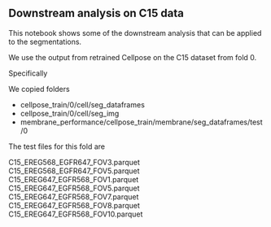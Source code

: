 ## Downstream analysis on C15 data

This notebook shows some of the downstream analysis that can be applied to the segmentations.

We use the output from retrained Cellpose on the C15 dataset from fold 0.

Specifically

We copied folders

+ cellpose_train/0/cell/seg_dataframes
+ cellpose_train/0/cell/seg_img
+ membrane_performance/cellpose_train/membrane/seg_dataframes/test/0

The test files for this fold are 

C15_EREG568_EGFR647_FOV3.parquet
C15_EREG568_EGFR647_FOV5.parquet
C15_EREG647_EGFR568_FOV1.parquet
C15_EREG647_EGFR568_FOV5.parquet
C15_EREG647_EGFR568_FOV7.parquet
C15_EREG647_EGFR568_FOV8.parquet
C15_EREG647_EGFR568_FOV10.parquet
